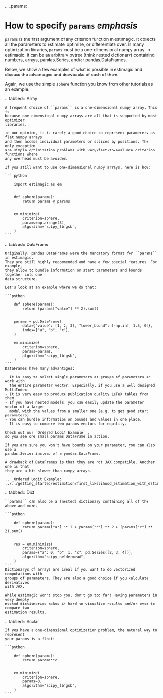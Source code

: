 .. _params:

# How to specify ``params`` *emphasis*


``params`` is the first argument of any criterion function in estimagic. It collects
all the parameters to estimate, optimize, or differentiate over. In many optimization
libraries, ``params`` must be a one-dimensional numpy array. In estimagic, it can be an
arbitrary pytree (think nested dictionary) containing numbers, arrays,
pandas.Series, and/or pandas.DataFrames.

Below, we show a few examples of what is possible in estimagic and discuss the advantages
and drawbacks of each of them.

Again, we use the simple ``sphere`` function you know from other tutorials as an example.


.. tabbed:: Array

    A frequent choice of ``params`` is a one-dimensional numpy array. This is
    because one-dimensional numpy arrays are all that is supported by most optimizer
    libraries.

    In our opinion, it is rarely a good choice to represent parameters as flat numpy arrays
    and then access individual parameters or sclices by positions. The only exception
    are simple optimization problems with very-fast-to-evaluate criterion functions where
    any overhead must be avoided.

    If you still want to use one-dimensional numpy arrays, here is how:

    ``` python

        import estimagic as em


        def sphere(params):
            return params @ params


        em.minimize(
            criterion=sphere,
            params=np.arange(3),
            algorithm="scipy_lbfgsb",
        )
    ```
.. tabbed:: DataFrame

    Originally, pandas DataFrames were the mandatory format for ``params`` in estimagic.
    They are still highly recommended and have a few special features. For example,
    they allow to bundle information on start parameters and bounds together into one
    data structure.

    Let's look at an example where we do that:

    ```python

        def sphere(params):
            return (params["value"] ** 2).sum()


        params = pd.DataFrame(
            data={"value": [1, 2, 3], "lower_bound": [-np.inf, 1.5, 0]},
            index=["a", "b", "c"],
        )

        em.minimize(
            criterion=sphere,
            params=params,
            algorithm="scipy_lbfgsb",
        )
    ```
    DataFrames have many advantages:

    - It is easy to select single parameters or groups of parameters or work with
      the entire parameter vector. Especially, if you use a well designed MultiIndex.
    - It is very easy to produce publication quality LaTeX tables from them.
    - If you have nested models, you can easily update the parameter vector of a larger
      model with the values from a smaller one (e.g. to get good start parameters).
    - You can bundle information on bounds and values in one place.
    - It is easy to compare two params vectors for equality.

    Check out our `Ordered Logit Example`_,
    so you see one small params DataFrame in action.

    If you are sure you won't have bounds on your parameter, you can also use a
    pandas.Series instead of a pandas.DataFrame.

    A drawback of DataFrames is that they are not JAX compatible. Another one is that
    they are a bit slower than numpy arrays.

    .. _Ordered Logit Example: ../../getting_started/estimation/first_likelihood_estimation_with_estimagic.ipynb

.. tabbed:: Dict

    ``params`` can also be a (nested) dictionary containing all of the above and more.

    ```python

        def sphere(params):
            return params["a"] ** 2 + params["b"] ** 2 + (params["c"] ** 2).sum()


        res = em.minimize(
            criterion=sphere,
            params={"a": 0, "b": 1, "c": pd.Series([2, 3, 4])},
            algorithm="scipy_neldermead",
        )
    ```
    Dictionarys of arrays are ideal if you want to do vectorized computations with
    groups of parameters. They are also a good choice if you calculate derivatives
    with JAX.

    While estimagic won't stop you, don't go too far! Having parameters in very deeply
    nested dictionaries makes it hard to visualize results and/or even to compare two
    estimation results.


.. tabbed:: Scalar

    If you have a one-dimensional optimization problem, the natural way to represent
    your params is a float:

    ```python

        def sphere(params):
            return params**2


        em.minimize(
            criterion=sphere,
            params=3,
            algorithm="scipy_lbfgsb",
        )
    ```
